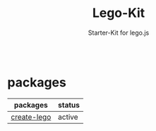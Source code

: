 <h1 align="center">
    Lego-Kit
</h1>
<p align="center">
    Starter-Kit for lego.js
</p>
<br/><br/>

# packages

| packages        | status |
| --------------- | ------ |
| <a href="https://github.com/oyajiDev/Lego-Kit/tree/master/create-lego">create-lego</a> | active |
